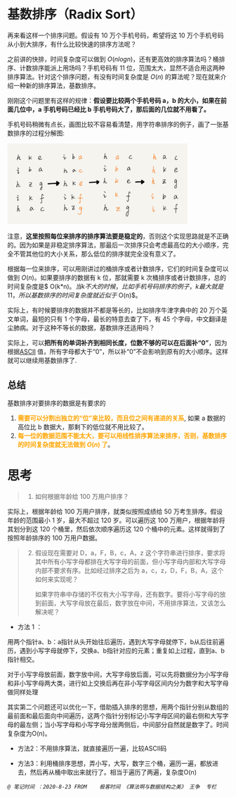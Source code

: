 #  基数排序（Radix Sort）

再来看这样一个排序问题。假设有 10 万个手机号码，希望将这 10 万个手机号码从小到大排序，有什么比较快速的排序方法呢？

之前讲的快排，时间复杂度可以做到 $O(nlogn)$，还有更高效的排序算法吗？桶排序、计数排序能派上用场吗？手机号码有 11 位，范围太大，显然不适合用这两种排序算法。针对这个排序问题，有没有时间复杂度是 $O(n)$ 的算法呢？现在就来介绍一种新的排序算法，基数排序。

刚刚这个问题里有这样的规律：**假设要比较两个手机号码 a，b 的大小，如果在前面几位中，a 手机号码已经比 b 手机号码大了，那后面的几位就不用看了。**

手机号码稍微有点长，画图比较不容易看清楚，用字符串排序的例子，画了一张基数排序的过程分解图:

<img src="../Resources/31.jpg" style="zoom:40%;" />

注意，**这里按照每位来排序的排序算法要是稳定的**，否则这个实现思路就是不正确的。因为如果是非稳定排序算法，那最后一次排序只会考虑最高位的大小顺序，完全不管其他位的大小关系，那么低位的排序就完全没有意义了。

根据每一位来排序，可以用刚讲过的桶排序或者计数排序，它们的时间复杂度可以做到 $O(n$)。如果要排序的数据有 k 位，那就需要 k 次桶排序或者计数排序，总的时间复杂度是$ O(k*n$)。当 k 不大的时候，比如手机号码排序的例子，k 最大就是 11，所以基数排序的时间复杂度就近似于$ O(n)$。

实际上，有时候要排序的数据并不都是等长的，比如排序牛津字典中的 20 万个英文单词，最短的只有 1 个字母，最长的特意去查了下，有 45 个字母，中文翻译是尘肺病。对于这种不等长的数据，基数排序还适用吗？

实际上，可以**把所有的单词补齐到相同长度，位数不够的可以在后面补“0”**，因为根据[ASCII](https://zh.wiktionary.org/wiki/US-ASCII) 值，所有字母都大于“0”，所以补“0”不会影响到原有的大小顺序。这样就可以继续用基数排序了.

## 总结

基数排序对要排序的数据是有要求的

1. **<font color="orange">需要可以分割出独立的“位”来比较，而且位之间有递进的关系</font>**, 如果 a 数据的高位比 b 数据大，那剩下的低位就不用比较了。
2. **<font color="orange">每一位的数据范围不能太大，要可以用线性排序算法来排序，否则，基数排序的时间复杂度就无法做到 $O(n)$ 了</font>**。



# 思考

> 1. 如何根据年龄给 100 万用户排序？

实际上，根据年龄给 100 万用户排序，就类似按照成绩给 50 万考生排序。假设年龄的范围最小 1 岁，最大不超过 120 岁。可以遍历这 100 万用户，根据年龄将其划分到这 120 个桶里，然后依次顺序遍历这 120 个桶中的元素。这样就得到了按照年龄排序的 100 万用户数据。



> 2. 假设现在需要对 D，a，F，B，c，A，z 这个字符串进行排序，要求将其中所有小写字母都排在大写字母的前面，但小写字母内部和大写字母内部不要求有序。比如经过排序之后为 a，c，z，D，F，B，A，这个如何来实现呢？
>
>    如果字符串中存储的不仅有大小写字母，还有数字。要将小写字母的放到前面，大写字母放在最后，数字放在中间，不用排序算法，又该怎么解决呢？

- 方法 1 ：

用两个指针a、b：a指针从头开始往后遍历，遇到大写字母就停下，b从后往前遍历，遇到小写字母就停下，交换a、b指针对应的元素；重复如上过程，直到a、b指针相交。

对于小写字母放前面，数字放中间，大写字母放后面，可以先将数据分为小写字母和非小写字母两大类，进行如上交换后再在非小写字母区间内分为数字和大写字母做同样处理

其实第二个问题还可以优化一下，借助插入排序的思想，用两个指针分别从数组的最前面和最后面向中间遍历，这两个指针分别标记小写字母区间的最右侧和大写字母的最左侧；当小写字母和小写字母分居两侧后，中间部分自然就是数字了。时间复杂度为O(n)。

- 方法2：不用排序算法，就直接遍历一遍，比较ASCII码

- 方法3：利用桶排序思想，弄小写，大写，数字三个桶，遍历一遍，都放进去，然后再从桶中取出来就行了。相当于遍历了两遍，复杂度O(n)



*`@ 笔记时间 ：2020-8-23	FROM	极客时间 《算法啊与数据结构之美》 王争  专栏`* 